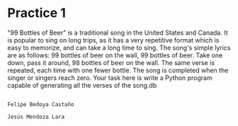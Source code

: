 # Practice 1

"99 Bottles of Beer" is a traditional song in the United States and Canada. It is popular to sing
on long trips, as it has a very repetitive format which is easy to memorize, and can take a long
time to sing. The song's simple lyrics are as follows:
  99 bottles of beer on the wall, 99 bottles of beer.
  Take one down, pass it around, 98 bottles of beer on the wall.
  The same verse is repeated, each time with one fewer bottle. The song is completed when
  the singer or singers reach zero.
Your task here is write a Python program capable of generating all the verses of the song.db


  
                                                                              Felipe Bedoya Castaño
                                                                              Jesús Mendoza Lara
